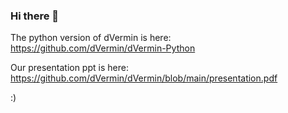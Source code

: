 ### Hi there 👋

The python version of dVermin is here: https://github.com/dVermin/dVermin-Python

Our presentation ppt is here: https://github.com/dVermin/dVermin/blob/main/presentation.pdf

:)
